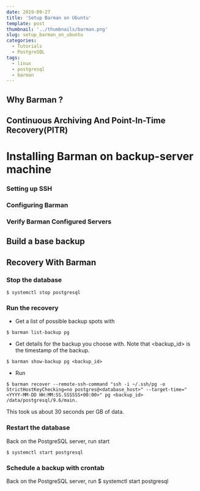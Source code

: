 ```yaml
---
date: 2019-09-27
title: 'Setup Barman on Ubuntu'
template: post
thumbnail: '../thumbnails/barman.png'
slug: setup_barman_on_ubuntu
categories:
  - Tutorials
  - PostgreSQL
tags:
  - linux
  - postgresql
  - barman
---
```


## Why Barman ?

## Continuous Archiving And Point-In-Time Recovery(PITR)

# Installing Barman on backup-server machine

### Setting up SSH

### Configuring Barman
### Verify Barman Configured Servers

## Build a base backup

## Recovery With Barman

### Stop the database
```terminal
$ systemctl stop postgresql

```
### Run the recovery
- Get a list of possible backup spots with
```terminal
$ barman list-backup pg
```

- Get details for the backup you choose with. Note that <backup_id> is the timestamp of the backup.
```terminal
$ barman show-backup pg <backup_id>
```
- Run
```terminal
$ barman recover --remote-ssh-command "ssh -i ~/.ssh/pg -o StrictHostKeyChecking=no postgres@<database_host>" --target-time="<YYYY-MM-DD HH:MM:SS.SSSSSS+00:00>" pg <backup_id> /data/postgresql/9.6/main.
```
This took us about 30 seconds per GB of data.

### Restart the database
Back on the PostgreSQL server, run start
```terminal
$ systemctl start postgresql
```

### Schedule a backup with crontab

Back on the PostgreSQL server, run $ systemctl start postgresql
